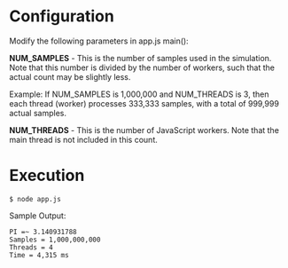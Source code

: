 # Configuration

Modify the following parameters in app.js main():

**NUM_SAMPLES** - This is the number of samples used in the simulation. Note that this number is divided by the number of workers, such that the actual count may be slightly less.

Example: If NUM_SAMPLES is 1,000,000 and NUM_THREADS is 3, then each thread (worker) processes 333,333 samples, with a total of 999,999 actual samples.

**NUM_THREADS** - This is the number of JavaScript workers. Note that the main thread is not included in this count.

# Execution

```
$ node app.js
```

Sample Output:

```
PI =~ 3.140931788
Samples = 1,000,000,000
Threads = 4
Time = 4,315 ms
```
